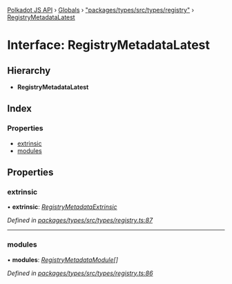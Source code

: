 [Polkadot JS API](../README.md) › [Globals](../globals.md) › ["packages/types/src/types/registry"](../modules/_packages_types_src_types_registry_.md) › [RegistryMetadataLatest](_packages_types_src_types_registry_.registrymetadatalatest.md)

# Interface: RegistryMetadataLatest

## Hierarchy

* **RegistryMetadataLatest**

## Index

### Properties

* [extrinsic](_packages_types_src_types_registry_.registrymetadatalatest.md#extrinsic)
* [modules](_packages_types_src_types_registry_.registrymetadatalatest.md#modules)

## Properties

###  extrinsic

• **extrinsic**: *[RegistryMetadataExtrinsic](_packages_types_src_types_registry_.registrymetadataextrinsic.md)*

*Defined in [packages/types/src/types/registry.ts:87](https://github.com/polkadot-js/api/blob/2c3ef10513/packages/types/src/types/registry.ts#L87)*

___

###  modules

• **modules**: *[RegistryMetadataModule](_packages_types_src_types_registry_.registrymetadatamodule.md)[]*

*Defined in [packages/types/src/types/registry.ts:86](https://github.com/polkadot-js/api/blob/2c3ef10513/packages/types/src/types/registry.ts#L86)*
